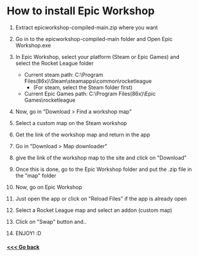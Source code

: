 # How to install Epic Workshop

1. Extract epicworkshop-compiled-main.zip where you want
1. Go in to the epicworkshop-compiled-main folder and Open Epic Workshop.exe

1. In Epic Workshop, select your platform (Steam or Epic Games) and select the Rocket League folder
    - Current steam path: C:\Program Files(86x)\Steam\steamapps\common\rocketleague
        - (For steam, select the Steam folder first)
    - Current Epic Games path: C:\Program Files(86x)\Epic Games\rocketleague

1. Now, go in "Download > Find a workshop map"
1. Select a custom map on the Steam workshop
1. Get the link of the workshop map and return in the app
1. Go in "Download > Map downloader"
1. give the link of the workshop map to the site and click on "Download"

1. Once this is done, go to the Epic Workshop folder and put the .zip file in the "map" folder

1. Now, go on Epic Workshop
1. Just open the app or click on "Reload Files" if the app is already open
1. Select a Rocket League map and select an addon (custom map)
1. Click on "Swap" button and..
1. ENJOY! :D

#### [<<< Go back](https://github.com/Naaikho/epicworkshop-compiled)
